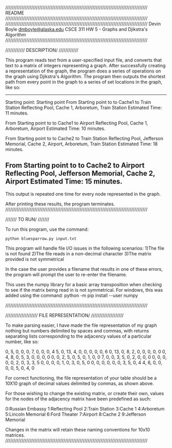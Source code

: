////////////////////////////////////////////////////////////////////////////////////////
README
////////////////////////////////////////////////////////////////////////////////////////
////////////////////////////////////////////////////////////////////////////////////////
Devin Boyle
dmboyle@alaska.edu
CSCE 311
HW 5 - Graphs and Djikstra's Algorithm
////////////////////////////////////////////////////////////////////////////////////////

////////////
DESCRIPTION/
////////////

This program reads text from a user-specified input file, and converts that text to a matrix of integers representing a graph.  After successfully creating a representation of the graph, the program does a series of operations on the graph using Djikstra's Algorithm.  The program then outputs the shortest path from every point in the graph to a series of set locations in the graph, like so:

---------------------------------------------------------------------
Starting point:  Starting point
From Starting point to to Cache1 to Train Station
Reflecting Pool, Cache 1, Arboretum, Train Station
Estimated Time: 11 minutes.

From Starting point to to Cache1 to Airport
Reflecting Pool, Cache 1, Arboretum, Airport
Estimated Time: 10 minutes.

From Starting point to to Cache2 to Train Station
Reflecting Pool, Jefferson Memorial, Cache 2, Airport, Arboretum, Train Station
Estimated Time: 18 minutes.

From Starting point to to Cache2 to Airport
Reflecting Pool, Jefferson Memorial, Cache 2, Airport
Estimated Time: 15 minutes.
---------------------------------------------------------------------
This output is repeated one time for every node represented in the graph.

After printing these results, the program terminates.
////////////////////////////////////////////////////////////////////////////////////////

///////
TO RUN/
///////

To run this program, use the command:

	python bluesparrow.py input.txt

This program will handle file I/O issues in the following scenarios:
	1)The file is not found
	2)The file reads in a non-decimal character
	3)The matrix provided is not symmetrical

In the case the user provides a filename that results in one of these errors, the program will prompt the user to re-enter the filename.

This uses the numpy library for a basic array transposition when checking to see if the matrix being read in is not symmetrical. For windows, this was added using the command:
	python -m pip install --user numpy

////////////////////////////////////////////////////////////////////////////////////////

////////////////////
FILE REPRESENTATION/
////////////////////

To make parsing easier, I have made the file representation of my graph nothing but numbers delimited by spaces and commas, with returns separating lists corresponding to the adjacency values of a particular number, like so:

0, 5, 0, 0, 0, 7, 0, 0, 0, 4
5, 0, 13, 4, 0, 0, 0, 0, 0, 6
0, 13, 0, 8, 2, 0, 0, 0, 0, 0
0, 4, 8, 0, 5, 3, 0, 0, 0, 0
0, 0, 2, 5, 0, 5, 0, 1, 0, 0
7, 0, 0, 3, 5, 0, 2, 0, 0, 0
0, 0, 0, 0, 0, 2, 0, 3, 3, 5
0, 0, 0, 0, 1, 0, 3, 0, 5, 0
0, 0, 0, 0, 0, 0, 3, 5, 0, 4
4, 6, 0, 0, 0, 0, 5, 0, 4, 0

For correct functioning, the file representation of your table should be a 10X10 graph of decimal values delimited by commas, as shown above.

For those wishing to change the existing matrix, or create their own, values for the nodes of the adjacency matrix have been predefined as such:

0:Russian Embassy
1:Reflecting Pool
2:Train Station
3:Cache 1
4:Arboretum
5:Lincoln Memorial
6:Ford Theater
7:Airport
8:Cache 2
9:Jefferson Memorial

Changes in the matrix will retain these naming conventions for 10x10 matrices.
//////////////////////////////////////////////////////////////////////////////////////// 
